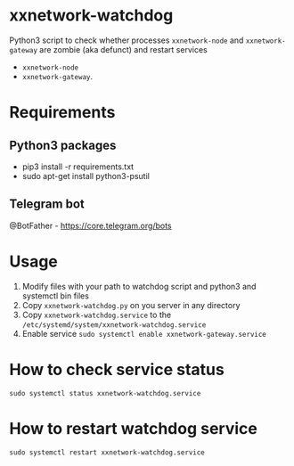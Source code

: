 # xxnetwork-watchdog

Python3 script to check whether processes `xxnetwork-node` and `xxnetwork-gateway` are zombie (aka defunct) and restart services 

* `xxnetwork-node`
* `xxnetwork-gateway`.

# Requirements

## Python3 packages
* pip3 install -r requirements.txt
* sudo apt-get install python3-psutil

## Telegram bot
@BotFather - https://core.telegram.org/bots

# Usage
1. Modify files with your path to watchdog script and python3 and systemctl bin files
2. Copy `xxnetwork-watchdog.py` on you server in any directory
3. Copy `xxnetwork-watchdog.service` to the `/etc/systemd/system/xxnetwork-watchdog.service`
4. Enable service `sudo systemctl enable xxnetwork-gateway.service`

# How to check service status
`sudo systemctl status xxnetwork-watchdog.service`

# How to restart watchdog service
`sudo systemctl restart xxnetwork-watchdog.service`

